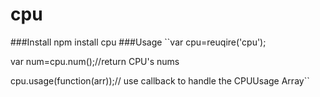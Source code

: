 cpu
===
###Install
npm install cpu
###Usage
``var cpu=reuqire('cpu');

var num=cpu.num();//return CPU's nums

cpu.usage(function(arr));// use callback to handle the CPUUsage Array`` 
